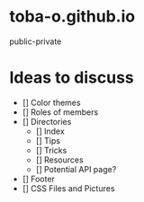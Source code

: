 # toba-o.github.io
public-private

# Ideas to discuss 
- [] Color themes
- [] Roles of members
- [] Directories
  - [] Index
  - [] Tips
  - [] Tricks
  - [] Resources
  - [] Potential API page?
- [] Footer
- [] CSS Files and Pictures